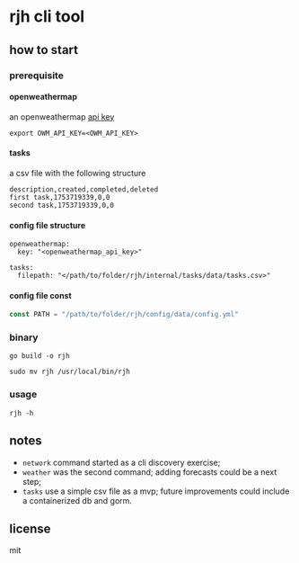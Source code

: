 # rjh cli tool

## how to start

### prerequisite

#### openweathermap

an openweathermap [api key](https://openweathermap.org/api)

```
export OWM_API_KEY=<OWM_API_KEY>
```

#### tasks

a csv file with the following structure

```
description,created,completed,deleted
first task,1753719339,0,0
second task,1753719339,0,0
```

#### config file structure

```
openweathermap:
  key: "<openweathermap_api_key>"

tasks:
  filepath: "</path/to/folder/rjh/internal/tasks/data/tasks.csv>"
```

#### config file const

```go
const PATH = "/path/to/folder/rjh/config/data/config.yml"
```

### binary

```
go build -o rjh
```

```
sudo mv rjh /usr/local/bin/rjh
```

### usage

```
rjh -h
```

## notes

- `network` command started as a cli discovery exercise;
- `weather` was the second command; adding forecasts could be a next step;
- `tasks` use a simple csv file as a mvp; future improvements could include a containerized db and gorm.

## license

mit
